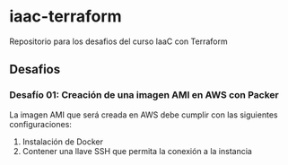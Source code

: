 # iaac-terraform
Repositorio para los desafios del curso IaaC con Terraform

## Desafios
### Desafío 01: Creación de una imagen AMI en AWS con Packer

La imagen AMI que será creada en AWS debe cumplir con las siguientes configuraciones:

1. Instalación de Docker
2. Contener una llave SSH que permita la conexión a la instancia
